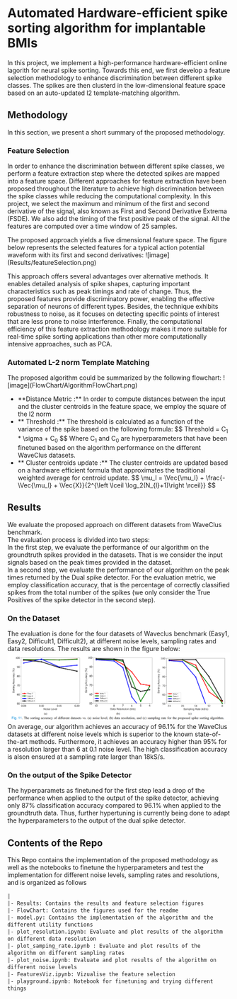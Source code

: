 # Automated Hardware-efficient spike sorting algorithm for implantable BMIs

In this project, we implement a high-performance hardware-efficient online lagorith for neural spike sorting. Towards this end, we first develop a feature selection methodology to enhance discrimination between different spike classes. The spikes are then clusterd in the low-dimensional feature space based on an auto-updated l2 template-matching algorithm.


## Methodology

In this section, we present a short summary of the proposed methodology.

### Feature Selection

<p>In order to enhance the discrimination between different spike classes, we perform a feature extraction step where the detected spikes are mapped into a feature space. Different approaches for feature extraction have been proposed throughout the literature to achieve high discrimination between the spike classes while reducing the computational complexity.  
In this project, we select the maximum and minimum of the first and second derivative of the signal, also known as First and Second Derivative Extrema (FSDE). We also add the timing of the first positive peak of the signal. All the features are computed over a time window of 25 samples. </p>
<p>The proposed approach yields a five dimensional feature space. The figure below represents the selected features for a typical action potential waveform with its first and second derivatives:
![image](Results/featureSelection.png) </p>
<p>This approach offers several advantages over alternative methods. It enables detailed analysis of spike shapes, capturing important characteristics such as peak timings and rate of change. Thus, the proposed features provide discriminatory power, enabling the effective separation of neurons of different types. Besides, the technique exhibits robustness to noise, as it focuses on detecting specific points of interest that are less prone to noise interference. Finally, the computational efficiency of this feature extraction methodology makes it
more suitable for real-time spike sorting applications than other more computationally intensive approaches, such as PCA.</p>

### Automated L-2 norm Template Matching

<p>The proposed algorithm could be summarized by the following flowchart:
![image](FlowChart/AlgorithmFlowChart.png)

<ul>
  <li>**Distance Metric :** In order to compute distances between the input and the cluster centroids in the feature space, we employ the square of the l2 norm </li>
  <li>** Threshold :** The threshold is calculated as a function of the variance of the spike based on the following formula:  
      $$ Threshold = C<sub>1</sub> * \sigma + C<sub>0</sub> $$
    Where C<sub>1</sub> and C<sub>0</sub> are hyperparameters that have been finetuned based on the algorithm performance on the different WaveClus datasets. </li>
  <li>** Cluster centroids update :** The cluster centroids are updated based on a hardware efficient formula that approximates the traditional weighted average for centroid update.  
    $$ \mu_l = \Vec{\mu_l} + \frac{-\Vec{\mu_l}  + \Vec{X}}{2^{\left \lceil \log_2(N_{l}+1)\right \rceil}} $$</li>
</ul>
</p>

## Results

We evaluate the proposed approach on different datasets from WaveClus benchmark.  
The evaluation process is divided into two steps:   
In the first step, we evaluate the performance of our algorithm on the groundtruth spikes provided in the datasets. That is we consider the input signals based on the peak times provided in the dataset.  
In a second step, we evaluate the performance of our algorithm on the peak times returned by the Dual spike detector.
For the evaluation metric, we employ classification accuracy, that is the percentage of correctly classified spikes from the total number of the spikes (we only consider the True Positives of the spike detector in the second step).

### On the Dataset

The evaluation is done for the four datasets of Waveclus benchmark (Easy1, Easy2, Difficult1, Difficult2), at different noise levels, sampling rates and data resolutions. The results are shown in the figure below:
![image](FlowChart/Accuracy.png)
On average, our algorithm achieves an accuracy of 96.1% for the WaveClus datasets at different noise levels which is superior to the known state-of-the-art methods. Furthermore, it achieves an accuracy higher than 95% for a resolution larger than 6 at 0.1 noise level. The high classification accuracy is alson ensured at a sampling rate larger than 18kS/s.

### On the output of the Spike Detector

The hyperparamets as finetuned for the first step lead a drop of the performance when applied to the output of the spike detector, achieving only 87% classification accuracy compared to 96.1% when applied to the groundtruth data. Thus, further hypertuning is currently being done to adapt the hyperparameters to the output of the dual spike detector.


## Contents of the Repo

This Repo contains the implementation of the proposed methodology as well as the notebooks to finetune the hyperparameters and test the implementation for different noise levels, sampling rates and resolutions, and is organized as follows

    |
    |- Results: Contains the results and feature selection figures
    |- FlowChart: Contains the figures used for the readme
    |- model.py: Contains the implementation of the algorithm and the different utility functions
    |- plot_resolution.ipynb: Evaluate and plot results of the algorithm on different data resolution
    |- plot_samping_rate.ipynb : Evaluate and plot results of the algorithm on different sampling rates
    |- plot_noise.ipynb: Evaluate and plot results of the algorithm on different noise levels
    |- FeaturesViz.ipynb: Vizualise the feature selection
    |- playground.ipynb: Notebook for finetuning and trying different things
    
